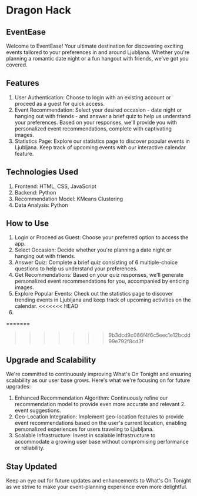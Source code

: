 # Dragon Hack

## EventEase
Welcome to EventEase! Your ultimate destination for discovering exciting events tailored to your preferences in and around Ljubljana. Whether you're planning a romantic date night or a fun hangout with friends, we've got you covered.

## Features
1. User Authentication: Choose to login with an existing account or proceed as a guest for quick access.
2. Event Recommendation: Select your desired occasion - date night or hanging out with friends - and answer a brief quiz to help us understand your preferences. Based on your responses, we'll provide you with personalized event recommendations, complete with captivating images.
3. Statistics Page: Explore our statistics page to discover popular events in Ljubljana. Keep track of upcoming events with our interactive calendar feature.

## Technologies Used
1. Frontend: HTML, CSS, JavaScript
2. Backend: Python
3. Recommendation Model: KMeans Clustering
4. Data Analysis: Python

## How to Use
1. Login or Proceed as Guest: Choose your preferred option to access the app.
2. Select Occasion: Decide whether you're planning a date night or hanging out with friends.
3. Answer Quiz: Complete a brief quiz consisting of 6 multiple-choice questions to help us understand your preferences.
4. Get Recommendations: Based on your quiz responses, we'll generate personalized event recommendations for you, accompanied by enticing images.
5. Explore Popular Events: Check out the statistics page to discover trending events in Ljubljana and keep track of upcoming activities on the calendar.
<<<<<<< HEAD
6. 
=======

>>>>>>> 9b3dcd9c086f4f6c5eec1e12bcdd99e792f8cd3f
## Upgrade and Scalability
We're committed to continuously improving What's On Tonight and ensuring scalability as our user base grows. Here's what we're focusing on for future upgrades:

1. Enhanced Recommendation Algorithm: Continuously refine our recommendation model to provide even more accurate and relevant 2. event suggestions.
2. Geo-Location Integration: Implement geo-location features to provide event recommendations based on the user's current location, enabling personalized experiences for users traveling to Ljubljana.
3. Scalable Infrastructure: Invest in scalable infrastructure to accommodate a growing user base without compromising performance or reliability.

## Stay Updated
Keep an eye out for future updates and enhancements to What's On Tonight as we strive to make your event-planning experience even more delightful.
